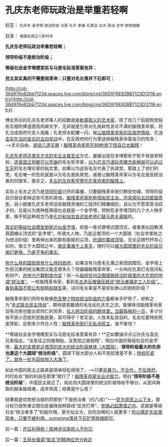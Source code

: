 # 孔庆东老师玩政治是举重若轻啊

标签： `孔庆东` `金字塔` `统治阶级` `马恩` `孔子` `家谱` `孔家店` `北大` `政治` `文学` `朋党相援` 

目录： `唱唱反调之八卦时评`

**孔庆东老师玩政治举重若轻啊；**

**领导阶级不是统治阶级；**

**等级社会金字塔模型实与马恩毛标准答案有异**；

**民主其实真的不需要闹革命**；**只要对毛左落井下石即可**；

[http://cid-36d976e82bb7123d.spaces.live.com/blog/cns!36D976E82BB7123D!2118.entry](http://cid-36d976e82bb7123d.spaces.live.com/blog/cns!36D976E82BB7123D!2118.entry)

博友热论的孔庆东老师等人的招数就是[断章取义的艺术家](../../../2009/7/10/三脚猫真理艺术.md)，除了找几个狐朋狗党贴些互相吹捧道德高肉麻文字，无非就是引导对孔挑衅性言论不满的脑残革命家，将孔当成政府代言人炮轰；孔老师水蛇腰一闪，就[让脑残革命家的反政府情结](http://blog.sina.com.cn/s/blog_5563a64d0100dbj5.html)，在[冲击实在法的坐实的五四举动](../../../2010/9/15/五四统治者段祺瑞和暴力行为.md)中，在反政府的行为里送掉脑残革命家自已的性命；——>言论自由，[胡说八道无罪](../../../2010/3/5/权威同样有胡说八道的平等权力.md)！[脑残革命家死在88枪炮下怪自已太脑残](../../../2009/6/10/抢夺道德制高点是危险的政治游戏.md)！

[孔庆东老师这类天才式的毛左太极言论](http://hi.baidu.com/darthchn/blog/item/e7a4e8dbf31a47d2b7fd4858.html)方式，屡屡出现在本博那些宁死不肯放弃特权，[连英国立宪都可以歪曲](http://blog.sina.com.cn/s/blog_5563a64d0100cwlk.html)的毛左哲学家，[以为花言巧语玩弄概念偷换就可以逃过生天](../../../2010/11/25/政府不是特权，要相信政府.md)的毛左理论家的贴文里。如果以为这些毛左代表了执政党，那就上了他们的党。毛左唯一的生机就是以为毛左是执政党，或者让脑残革命家以为毛左是反统治者的同盟军，换言之，[毛左的生存希望寄托在革命家的脑残上](../../../2009/7/26/极左生命力取决于右派的人格心魔.md)。

实际上毛左之流乃是[领导阶级](http://hi.baidu.com/darthchn/blog/item/96cf97dc3b608bc98c10297b.html)讨厌的毒瘤，只要脑残革命家们稍安勿燥，领导阶级自已就会拿掉这些可恶的臭虫。[脑残革命家别称怪胎民主派，历来常叫五四爱国青年](../../../2010/5/14/唯恐天下不乱的革命家.md)，自小就被孔庆东老师这些脑残灵魂的工程师们精雕细刻，自以为不愿乖乖当奴才的，总是以为类种姓等级社会就是一个金字塔，控制在金字塔顶的几个大人物手里，殊不知这种观念乃是[孔刘和张宏良这些老师们替马恩毛灌输](../../../2010/6/2/历史教科书是有标准答案的“历史故事”.md)的。

[真实的等级社会模型倒是近似金字塔](../../../2009/9/12/正确认识问题就自然掌握了解决的办法.md)，却是一泰式佛塔式圆顶式，或者类似回教清真圆帽尖顶式的“金字塔”。所谓大人物，乃是近塔顶的一个大圆球（社会学里称之为统治阶级）里再伸出来的那和瘦瘦的尖顶，[所谓的魔戒领导](../../../2009/5/25/魔戒！世界上根本没有绝对的权力～！.md)。无论这根竹杆存心如何，彼立于大圆球之中，[做实事难于上青天](http://cid-36d976e82bb7123d.spaces.live.com/blog/cns!36D976E82BB7123D!1569.entry)，随时可以[被大圆球里的毛左阶级兄弟们更换，乃是不争的事实](../../../2010/5/14/被屠杀的“开明统治者”比横死的昏君多得多.md)。

[有什么样的国民就有什么样的政府](../../../2010/6/25/政治家是开发政治利益的专家.md)，如果没有马恩毛孔儒之辈团团围住，金字塔上负担沉重的统治集团又能支撑多久？但偏偏脑残革命家，一头响应仇富打击民间私有财产，[连地方户籍制度也反](../../../2010/2/1/老百姓不是邪恶的免疫体.md)！另一头[敌视任何企图摆脱统治阶级里的大负担的所谓“统治者”](../../../2009/5/8/妖魔化敌视与铁板一块.md)。一些脑残革命家，看到[毛左造反被镇压就说“统治者镇定工人阶级”，](../../../2009/7/12/政府依法执法不是镇压.md)[看到美国不帮公有制特权就反](../../../2010/11/24/市场经济将缩小中美的贫富差距直到抹平.md)美，试问毛左辈是不是安如泰山的剥削阶级？

脑残革命家们将所有能够[危及整个特权统治阶级的力量](../../../2009/8/11/改革攻坚的雷区，坚在那里？危险在那里？.md)都亲手铲除了，却称之为“[毛式联合民主阵线](../../../2009/9/26/社会进步从“有私”做起.md)”，期待感恩戴德的毛左如孔庆东之流，能够体谅脑残革命家没有功劳也能出卖同仁的苦劳，[拉入统治阶级的群体里，当最贱格的一员](../../../2009/10/25/特权卫士生产线和怪胎民主派.md)，多少分些平民小百姓的民脂民膏，其可得乎？老实说，人性本私皆自利，毛左吃着特权死皮厚脸，反倒多少符合人性；[脑残革命家们无私闹民主](http://hi.baidu.com/darthchn/blog/item/e35371948a360a42d1135e84.html)，谁不害怕？

**等级社会金字塔模型实与马恩毛标准答案有异！**正如曹操评点公孙氏与袁氏兄弟指出，“汝急征之则彼相助，汝宽视之彼相残”，明白中国的等级社会的金字塔，[最大的支撑是近塔顶的庞大的统治阶级群体（大圆球）](../../../2010/4/27/统治者不可能灌输新的观念的同时利于统治.md)，**领导阶级最大的负担也是这个大圆球“统治阶级”**，圆球下层大部分人和平民奴隶差不多；[特权吃紧了，就有一批毛奴给抛入大海了](../../../2009/6/10/内需萎缩！把供应过剩的人力资源倒入大海.md)。

如此中国的民主之路真是简单轻松得很了，——>只要[非暴力、不合作，不反政府](../../../2010/5/12/枪杆子保法制；争取民主宪政的更高效率的方式是非暴力.md)，时时处处“我的利益在那里”就行了！[脑残革命家长出点智力](../../../2010/5/19/既得利益者与“统治者”全无关联.md)，明白“**领导阶级不是统治阶级**”，中国民主就近了。如此则大圆球里的统治阶级特权不够分，从民间再取利越来越艰难，成本特高；结果是什么呢？

结果就是优势统治层的将那些“下层统治者（约八成）”一一[贬为庶民上山下乡](../../../2009/8/6/廉价愤青红卫兵供应过剩的危机.md)，部分权力弱势者企图剑走偏锋民粹路线“反贪打黑”，[党祸必起萧墙之内](http://blog.sina.com.cn/s/blog_5563a64d0100cz6e.html)。这就是等级社会“统治者多了”的副作用，家大似业大，白吃白喝的人就更多！[所以搞定毛左很简单，只要不被利用，sometime落井下石铲草除根即可](../../../2010/11/25/政府不是特权，要相信政府.md)。

前一篇：[开征利得税！股神评论家损人不利已](../../../2010/11/30/开征利得税！股神评论家损人不利已.md)

后一篇：[王局长强调“依法”的精神应充分肯定](../../../2010/11/30/王局长强调“依法”的精神应充分肯定.md)